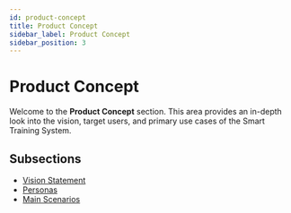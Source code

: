 ```yaml
---
id: product-concept
title: Product Concept
sidebar_label: Product Concept
sidebar_position: 3
---
```


# Product Concept

Welcome to the **Product Concept** section. This area provides an in-depth look into the vision, target users, and primary use cases of the Smart Training System.

## Subsections

- [Vision Statement](vision-statement)
- [Personas](personas)
- [Main Scenarios](scenarios)
